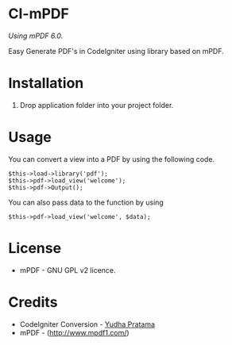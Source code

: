 # CI-mPDF

_Using mPDF 6.0._

Easy Generate PDF's in CodeIgniter using library based on mPDF.

Installation
============
1. Drop application folder into your project folder.

Usage
=====
You can convert a view into a PDF by using the following code.

    $this->load->library('pdf');
    $this->pdf->load_view('welcome');
    $this->pdf->Output();
  
You can also pass data to the function by using

    $this->pdf->load_view('welcome', $data);
  
License
=======
* mPDF - GNU GPL v2 licence.

Credits
=======
* CodeIgniter Conversion - [Yudha Pratama](http://blog.shinryu99.my.id)
* mPDF - (http://www.mpdf1.com/)
